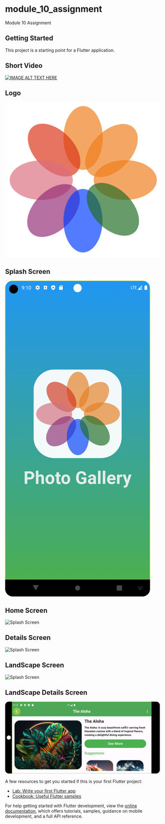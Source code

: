 # module_10_assignment

Module 10 Assignment

## Getting Started

This project is a starting point for a Flutter application.

## Short Video
[![IMAGE ALT TEXT HERE](https://img.youtube.com/vi/YOUTUBE_VIDEO_ID_HERE/0.jpg)](https://www.youtube.com/watch?v=vt5fpE0bzSY)

## Logo
![Logo](https://github.com/HoneyRaj2024/module_10_assignment/blob/master/assets/logo.jpg)

## Splash Screen
![Splash Screen](https://github.com/HoneyRaj2024/module_10_assignment/blob/master/assets/splashscreen.png)

## Home Screen
![Splash Screen](https://github.com/HoneyRaj2024/module_10_assignment/blob/master/assets/home.png)

## Details Screen
![Splash Screen](https://github.com/HoneyRaj2024/module_10_assignment/blob/master/assets/details.png)

## LandScape Screen
![Splash Screen](https://github.com/HoneyRaj2024/module_10_assignment/blob/master/assets/dandscape.png)

## LandScape Details Screen
![Splash Screen](https://github.com/HoneyRaj2024/module_10_assignment/blob/master/assets/detailslandscape.png)


A few resources to get you started if this is your first Flutter project:

- [Lab: Write your first Flutter app](https://docs.flutter.dev/get-started/codelab)
- [Cookbook: Useful Flutter samples](https://docs.flutter.dev/cookbook)

For help getting started with Flutter development, view the
[online documentation](https://docs.flutter.dev/), which offers tutorials,
samples, guidance on mobile development, and a full API reference.
